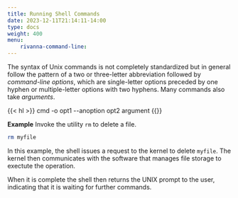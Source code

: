 ```yaml
---
title: Running Shell Commands
date: 2023-12-11T21:14:11-14:00
type: docs 
weight: 400
menu: 
    rivanna-command-line:
---
```


The syntax of Unix commands is not completely standardized but in general follow the pattern of a two or three-letter abbreviation followed by _command-line options_, which are single-letter options preceded by one hyphen or multiple-letter options with two hyphens. Many commands also take _arguments_.

{{< hl >}}
cmd -o opt1 --anoption opt2 argument
{{</hl >}}

**Example**
Invoke the utility `rm` to delete a file.
```bash
rm myfile
```
In this example, the shell issues a request to the kernel to delete `myfile`.  The kernel then communicates with the software that manages file storage to exectute the operation.

When it is complete the shell then returns the UNIX prompt to the user, indicating that it is waiting for further commands.

